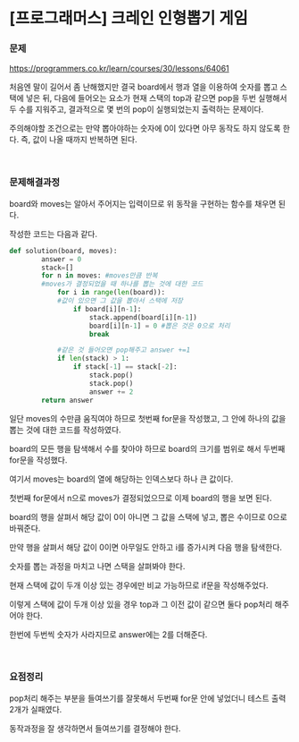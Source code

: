 # [프로그래머스] 크레인 인형뽑기 게임

### 문제

https://programmers.co.kr/learn/courses/30/lessons/64061

처음엔 말이 길어서 좀 난해했지만 결국 board에서 행과 열을 이용하여 숫자를 뽑고 스택에 넣은 뒤, 다음에 들어오는 요소가 현재 스택의 top과 같으면 pop을 두번 실행해서 두 수를 지워주고, 결과적으로 몇 번의 pop이 실행되었는지 출력하는 문제이다.

주의해야할 조건으로는 만약 뽑아야하는 숫자에 0이 있다면 아무 동작도 하지 않도록 한다. 즉, 값이 나올 때까지 반복하면 된다.

</br>

### 문제해결과정

board와 moves는 알아서 주어지는 입력이므로 위 동작을 구현하는 함수를 채우면 된다.

작성한 코드는 다음과 같다.

```python
def solution(board, moves):
        answer = 0
        stack=[]
        for n in moves: #moves만큼 반복
        #moves가 결정되었을 때 하나를 뽑는 것에 대한 코드
            for i in range(len(board)):
            #값이 있으면 그 값을 뽑아서 스택에 저장
                if board[i][n-1]: 
                    stack.append(board[i][n-1])
                    board[i][n-1] = 0 #뽑은 것은 0으로 처리
                    break

            #같은 것 들어오면 pop해주고 answer +=1
            if len(stack) > 1:
                if stack[-1] == stack[-2]:
                    stack.pop()
                    stack.pop()
                    answer += 2
        return answer
```

일단 moves의 수만큼 움직여야 하므로 첫번째 for문을 작성했고, 그 안에 하나의 값을 뽑는 것에 대한 코드를 작성하였다.

board의 모든 행을 탐색해서 수를 찾아야 하므로 board의 크기를 범위로 해서 두번째 for문을 작성했다.

여기서 moves는 board의 열에 해당하는 인덱스보다 하나 큰 값이다.

첫번째 for문에서 n으로 moves가 결정되었으므로 이제 board의 행을 보면 된다.

board의 행을 살펴서 해당 값이 0이 아니면 그 값을 스택에 넣고, 뽑은 수이므로 0으로 바꿔준다.

만약 행을 살펴서 해당 값이 0이면 아무일도 안하고 i를 증가시켜 다음 행을 탐색한다. 

숫자를 뽑는 과정을 마치고 나면 스택을 살펴봐야 한다.

현재 스택에 값이 두개 이상 있는 경우에만 비교 가능하므로 if문을 작성해주었다.

이렇게 스택에 값이 두개 이상 있을 경우 top과 그 이전 값이 같으면 둘다 pop처리 해주어야 한다.

한번에 두번씩 숫자가 사라지므로 answer에는 2를 더해준다.

</br>

### 요점정리

pop처리 해주는 부분을 들여쓰기를 잘못해서 두번째 for문 안에 넣었더니 테스트 출력 2개가 실패였다.

동작과정을 잘 생각하면서 들여쓰기를 결정해야 한다.
